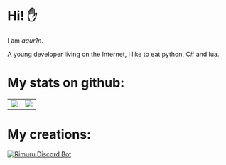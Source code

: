 # Hi! ✋
I am *aqur1n*. 

A young developer living on the Internet, I like to eat python, C# and lua.

# My stats on github:
<table>
    <tr>
      <td align="center" style="padding=0;width=100%;">
        <img align="center" style="padding=0;" src="https://github-readme-stats.vercel.app/api?username=aqur1n&show_icons=true&theme=tokyonight&hide_border=true&bg_color=00000000&icon_color=4F8CC9&hide_title=true&count_private=true" />
      </td>
      <td align="center" style="padding=0;width=100%;">
        <img align="center" style="padding=0;" src="https://github-readme-stats.vercel.app/api/top-langs/?username=aqur1n&layout=compact&theme=tokyonight&hide_border=true&bg_color=00000000&icon_color=00000000&count_private=true" />
      </td>
    </tr>
</table>

# My creations:
[![Rimuru Discord Bot](https://top.gg/api/widget/969234839188422676.svg)](https://discord.com/api/oauth2/authorize?client_id=969234839188422676&permissions=1394722991574&scope=bot%20applications.commands)
